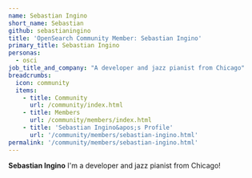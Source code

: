 ```yaml
---
name: Sebastian Ingino
short_name: Sebastian
github: sebastianingino
title: 'OpenSearch Community Member: Sebastian Ingino'
primary_title: Sebastian Ingino
personas:
  - osci
job_title_and_company: "A developer and jazz pianist from Chicago"
breadcrumbs:
  icon: community
  items:
    - title: Community
      url: /community/index.html
    - title: Members
      url: /community/members/index.html
    - title: 'Sebastian Ingino&apos;s Profile'
      url: '/community/members/sebastian-ingino.html'
permalink: '/community/members/sebastian-ingino.html'
---
```


**Sebastian Ingino** I'm a developer and jazz pianist from Chicago!
